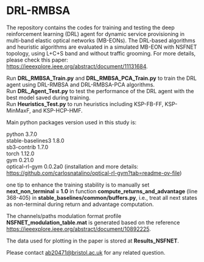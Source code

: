 # DRL-RMBSA
The repository contains the codes for training and testing the deep reinforcement learning (DRL) agent for dynamic service provisioning in multi-band elastic optical networks (MB-EONs). The DRL-based algorithms and heuristic algorithms are evaluated in a simulated MB-EON with NSFNET topology, using L+C+S band and without traffic grooming. For more details, please check this paper: https://ieeexplore.ieee.org/abstract/document/11131684.

Run **DRL_RMBSA_Train.py** and **DRL_RMBSA_PCA_Train.py** to train the DRL agent using DRL-RMBSA and DRL-RMBSA-PCA algorithms.  
Run **DRL_Agent_Test.py** to test the performance of the DRL agent with the best model saved during training.  
Run **Heuristics_Test.py** to run heuristics including KSP-FB-FF, KSP-MinMaxF, and KSP-HCP-HMF.

Main python packages version used in this study is:

python 3.7.0  
stable-baselines3 1.8.0  
sb3-contrib 1.7.0  
torch 1.12.0    
gym 0.21.0  
optical-rl-gym 0.0.2a0 (installation and more details: https://github.com/carlosnatalino/optical-rl-gym?tab=readme-ov-file)

one tip to enhance the training stability is to manually set **next_non_terminal = 1.0** in  function **compute_returns_and_advantage** (line 368-405) in **stable_baselines/common/buffers.py**, i.e., treat all next states as non-terminal during return and advantage computation. 

The channels/paths modulation format profile **NSFNET_modulation_table.mat** is generated based on the reference https://ieeexplore.ieee.org/abstract/document/10892225.

The data used for plotting in the paper is stored at **Results_NSFNET**.  

Please contact ab20471@bristol.ac.uk for any related question.

